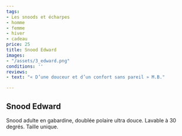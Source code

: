 ```yaml
---
tags:
- Les snoods et écharpes
- homme
- femme
- hiver
- cadeau
price: 25
title: Snood Edward
images:
- "/assets/3_edward.png"
conditions: ''
reviews:
- text: "« D’une douceur et d’un confort sans pareil » M.B."

---
```

## Snood Edward

Snood adulte en gabardine, doublée polaire ultra douce. Lavable à 30 degrés. Taille unique.